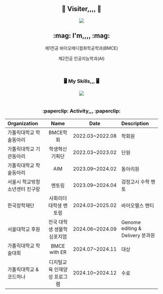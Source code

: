 <div align="center">
  <h2> 👋 Visiter,,,, 👋 </h2>
  <a href="https://hits.seeyoufarm.com"><img src="https://hits.seeyoufarm.com/api/count/incr/badge.svg?url=https%3A%2F%2Fgithub.com%2FStopone02&count_bg=%23FFC4FD&title_bg=%23000000&icon=&icon_color=%23FFFFFF&title=hits&edge_flat=false"/></a>
<p align="center">
  <h2> :mag: I'm,,,, :mag:</h2>
  <p>제1전공 바이오메디컬화학공학과(BMCE)</p>
  <p>제2전공 인공지능학과(AI)</p>
</p>
</br>
  <h3> 🖥️ My Skills,,, 🖥️</h3>
  <img src="https://img.shields.io/badge/Python-3776AB?style=flat-square&logo=python&logoColor=white"/>
  </br></br>
 <h3> :paperclip: Activity,,, :paperclip:</h3>
 
|Organization|Name|Date|Description|
|:--|:--:|:---:|:--|
|가톨릭대학교 학술동아리|BMCE학회|2022.03~2022.08|학회원|
|가톨릭대학교 기관동아리|학생혁신기획단|2022.03~2023.02|단원|
|가톨릭대학교 학술동아리|AIM|2023.09~2024.02|동아리원|
|서울시 학교밖청소년센터 친구랑|멘토링|2023.09~2024.04|검정고시 수학 멘토|
|한국장학재단|사회리더 대학생 멘토링|2024.03~2025.02|바이오헬스 멘티|
|서울대학교 후원|전국 대학생 생물학 심포지엄|2024.06~2024.09|Genome editing & Delivery 분과원|
|가톨릭대학교 학술대회|BMCE with ER|2024.07~2024.11|대상|
|가톨릭대학교 & 코드하나|디지털교육 인재양성 프로그램|2024.10~2024.12|수료|

</div>
